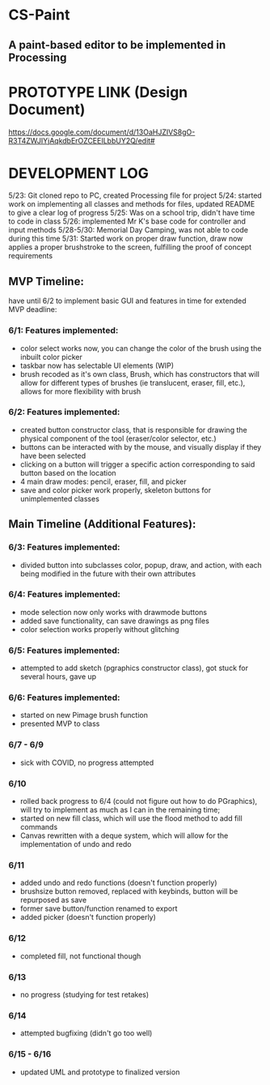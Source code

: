 # CS-Paint
## A paint-based editor to be implemented in Processing

PROTOTYPE LINK (Design Document)
===============================
https://docs.google.com/document/d/13OaHJZIVS8gO-R3T4ZWJIYjAqkdbErOZCEEILbbUY2Q/edit#

DEVELOPMENT LOG
==============
5/23: Git cloned repo to PC, created Processing file for project
5/24: started work on implementing all classes and methods for files, updated README to give a clear log of progress
5/25: Was on a school trip, didn't have time to code in class
5/26: implemented Mr K's base code for controller and input methods
5/28-5/30: Memorial Day Camping, was not able to code during this time
5/31: Started work on proper draw function, draw now applies a proper brushstroke to the screen,
fulfilling the proof of concept requirements

MVP Timeline:
-------------

have until 6/2 to implement basic GUI and features in time for extended MVP deadline:

### 6/1: Features implemented:
- color select works now, you can change the color of the brush using the inbuilt color picker
- taskbar now has selectable UI elements (WIP)
- brush recoded as it's own class, Brush, which has constructors that will allow for different types of brushes (ie translucent, eraser, fill, etc.), allows for more flexibility with brush

### 6/2: Features implemented:
- created button constructor class, that is responsible for drawing the physical component of the tool (eraser/color selector, etc.)
- buttons can be interacted with by the mouse, and visually display if they have been selected
- clicking on a button will trigger a specific action corresponding to said button based on the location
- 4 main draw modes: pencil, eraser, fill, and picker
- save and color picker work properly, skeleton buttons for unimplemented classes

Main Timeline (Additional Features):
-------------

### 6/3: Features implemented:
- divided button into subclasses color, popup, draw, and action, with each being modified in the future with their own attributes

### 6/4: Features implemented:
- mode selection now only works with drawmode buttons
- added save functionality, can save drawings as png files
- color selection works properly without glitching

### 6/5: Features implemented:
- attempted to add sketch (pgraphics constructor class), got stuck for several hours, gave up

### 6/6: Features implemented:
- started on new Pimage brush function
- presented MVP to class

### 6/7 - 6/9
- sick with COVID, no progress attempted

### 6/10
- rolled back progress to 6/4 (could not figure out how to do PGraphics), will try to implement as much as I can in the remaining time;
- started on new fill class, which will use the flood method to add fill commands
- Canvas rewritten with a deque system, which will allow for the implementation of undo and redo

### 6/11
- added undo and redo functions (doesn't function properly)
- brushsize button removed, replaced with keybinds, button will be repurposed as save
- former save button/function renamed to export
- added picker (doesn't function properly)

### 6/12
- completed fill, not functional though

### 6/13
- no progress (studying for test retakes)

### 6/14
- attempted bugfixing (didn't go too well)

### 6/15 - 6/16
- updated UML and prototype to finalized version
